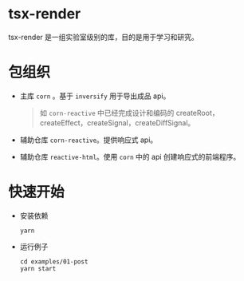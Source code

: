 # tsx-render

tsx-render 是一组实验室级别的库，目的是用于学习和研究。

# 包组织

-   主库 `corn` 。基于 `inversify` 用于导出成品 api。

    > 如 `corn-reactive` 中已经完成设计和编码的 createRoot，createEffect，createSignal，createDiffSignal。

-   辅助仓库 `corn-reactive`。提供响应式 api。

-   辅助仓库 `reactive-html`。使用 `corn` 中的 api 创建响应式的前端程序。

# 快速开始

-   安装依赖

    ```
    yarn
    ```

-   运行例子

    ```
    cd examples/01-post
    yarn start
    ```
